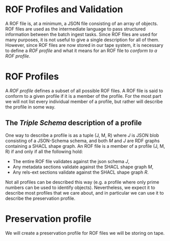 ROF Profiles and Validation
===========================

A ROF file is, at a minimum, a JSON file consisting of an array of objects.
ROF files are used as the intermediate language to pass structured information between the batch ingest tasks.
Since ROF files are used for many purposes, it is not useful to give a single description for all of them.
However, since ROF files are now stored in our tape system, it is necessary to define a *ROF profile* and what it means for an ROF file to *conform to a ROF profile*.

# ROF Profiles

A *ROF profile* defines a subset of all possible ROF files.
A ROF file is said to conform to a given profile if it is a member of the profile.
For the most part we will not list every individual member of a profile, but rather will
describe the profile in some way.

## The *Triple Schema* description of a profile
One way to describe a profile is as a tuple (J, M, R)
where *J* is JSON blob consisting of a JSON-Schema schema,
and both *M* and *J* are RDF graphs containing a SHACL shape graph.
An ROF file is a member of a profile (J, M, R) if and only if all the following hold:

 * The entire ROF file validates against the json schema *J*,
 * Any metadata sections validate against the SHACL shape graph *M*,
 * Any rels-ext sections validate against the SHACL shape graph *R*.

Not all profiles can be described this way (e.g. a profile where only prime numbers can be used to identify objects).
Nevertheless, we expect it to describe most profiles that we care about, and in particular we can use it to describe the preservation profile.

# Preservation profile

We will create a preservation profile for ROF files we will be storing on tape.
